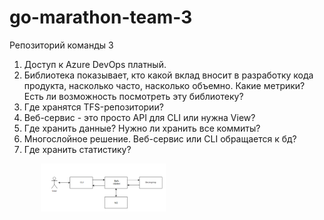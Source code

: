 # go-marathon-team-3

Репозиторий команды 3

1. Доступ к Azure DevOps платный.
2. Библиотека показывает, кто какой вклад вносит в разработку кода продукта, насколько часто, насколько объемно.
Какие метрики? Есть ли возможность посмотреть эту библиотеку? 
3. Где хранятся TFS-репозитории?
4. Веб-сервис - это просто API для CLI или нужна View?
5. Где хранить данные? Нужно ли хранить все коммиты? 
6. Многослойное решение. Веб-сервис или CLI обращается к бд?
7. Где хранить статистику?

<img src="./App.PNG" alt="drawing" width="200" hspace="50"/>
